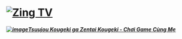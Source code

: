 # [![Zing TV](https://user-images.githubusercontent.com/75318518/141922817-7aaa752a-6880-4c79-87f1-5ad01bdda715.png)](https://admin1509.github.io/tv.zing.vn/)

##### [![image](https://user-images.githubusercontent.com/75318518/141867534-ab0ed77b-2c63-415e-9ea4-880028b8100b.png)](https://admin1509.github.io/tv.zing.vn/tsuujou-kougeki-ga-zentai-kougeki-choi-game-cung-me/)[Tsuujou Kougeki ga Zentai Kougeki - Chơi Game Cùng Mẹ](https://admin1509.github.io/tv.zing.vn/tsuujou-kougeki-ga-zentai-kougeki-choi-game-cung-me/)
